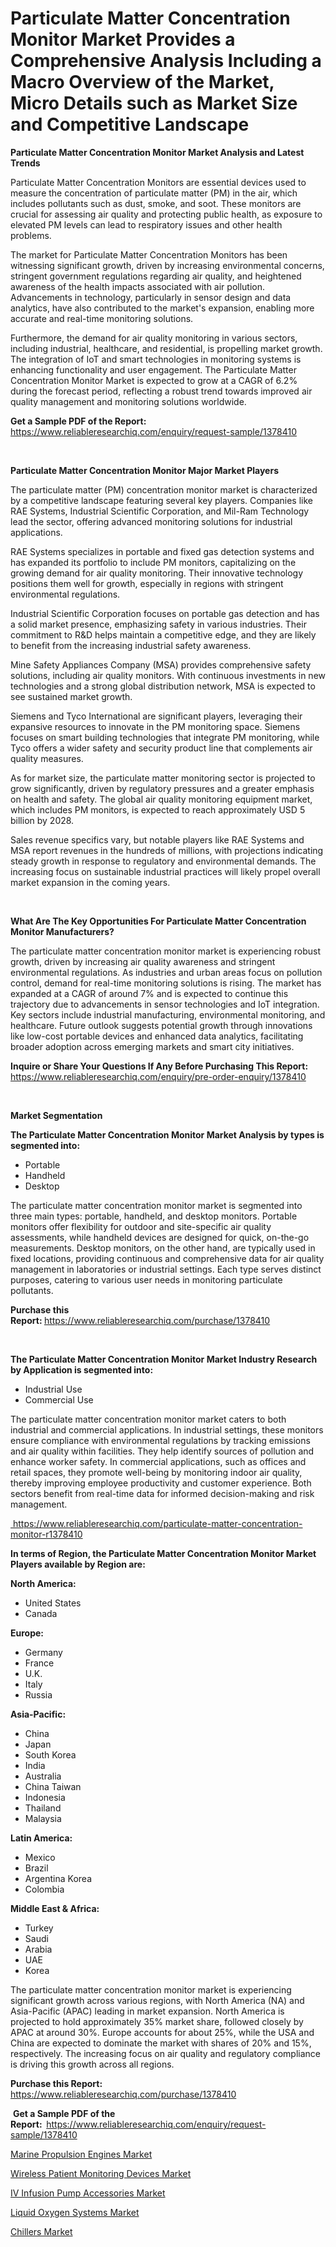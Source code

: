 <p><h1>Particulate Matter Concentration Monitor Market Provides a Comprehensive Analysis Including a Macro Overview of the Market, Micro Details such as Market Size and Competitive Landscape</h1></p><p><strong>Particulate Matter Concentration Monitor Market Analysis and Latest Trends</strong></p>
<p><p>Particulate Matter Concentration Monitors are essential devices used to measure the concentration of particulate matter (PM) in the air, which includes pollutants such as dust, smoke, and soot. These monitors are crucial for assessing air quality and protecting public health, as exposure to elevated PM levels can lead to respiratory issues and other health problems. </p><p>The market for Particulate Matter Concentration Monitors has been witnessing significant growth, driven by increasing environmental concerns, stringent government regulations regarding air quality, and heightened awareness of the health impacts associated with air pollution. Advancements in technology, particularly in sensor design and data analytics, have also contributed to the market's expansion, enabling more accurate and real-time monitoring solutions.</p><p>Furthermore, the demand for air quality monitoring in various sectors, including industrial, healthcare, and residential, is propelling market growth. The integration of IoT and smart technologies in monitoring systems is enhancing functionality and user engagement. The Particulate Matter Concentration Monitor Market is expected to grow at a CAGR of 6.2% during the forecast period, reflecting a robust trend towards improved air quality management and monitoring solutions worldwide.</p></p>
<p><strong>Get a Sample PDF of the Report:&nbsp;</strong> <a href="https://www.reliableresearchiq.com/enquiry/request-sample/1378410?utm_campaign=2333&utm_medium=2&utm_source=Github&utm_content=ia&utm_term=11042025&utm_id=particulate-matter-concentration-monitor">https://www.reliableresearchiq.com/enquiry/request-sample/1378410</a></p>
<p>&nbsp;</p>
<p><strong>Particulate Matter Concentration Monitor Major Market Players</strong></p>
<p><p>The particulate matter (PM) concentration monitor market is characterized by a competitive landscape featuring several key players. Companies like RAE Systems, Industrial Scientific Corporation, and Mil-Ram Technology lead the sector, offering advanced monitoring solutions for industrial applications. </p><p>RAE Systems specializes in portable and fixed gas detection systems and has expanded its portfolio to include PM monitors, capitalizing on the growing demand for air quality monitoring. Their innovative technology positions them well for growth, especially in regions with stringent environmental regulations.</p><p>Industrial Scientific Corporation focuses on portable gas detection and has a solid market presence, emphasizing safety in various industries. Their commitment to R&D helps maintain a competitive edge, and they are likely to benefit from the increasing industrial safety awareness.</p><p>Mine Safety Appliances Company (MSA) provides comprehensive safety solutions, including air quality monitors. With continuous investments in new technologies and a strong global distribution network, MSA is expected to see sustained market growth.</p><p>Siemens and Tyco International are significant players, leveraging their expansive resources to innovate in the PM monitoring space. Siemens focuses on smart building technologies that integrate PM monitoring, while Tyco offers a wider safety and security product line that complements air quality measures.</p><p>As for market size, the particulate matter monitoring sector is projected to grow significantly, driven by regulatory pressures and a greater emphasis on health and safety. The global air quality monitoring equipment market, which includes PM monitors, is expected to reach approximately USD 5 billion by 2028.</p><p>Sales revenue specifics vary, but notable players like RAE Systems and MSA report revenues in the hundreds of millions, with projections indicating steady growth in response to regulatory and environmental demands. The increasing focus on sustainable industrial practices will likely propel overall market expansion in the coming years.</p></p>
<p>&nbsp;</p>
<p><strong>What Are The Key Opportunities For Particulate Matter Concentration Monitor Manufacturers?</strong></p>
<p><p>The particulate matter concentration monitor market is experiencing robust growth, driven by increasing air quality awareness and stringent environmental regulations. As industries and urban areas focus on pollution control, demand for real-time monitoring solutions is rising. The market has expanded at a CAGR of around 7% and is expected to continue this trajectory due to advancements in sensor technologies and IoT integration. Key sectors include industrial manufacturing, environmental monitoring, and healthcare. Future outlook suggests potential growth through innovations like low-cost portable devices and enhanced data analytics, facilitating broader adoption across emerging markets and smart city initiatives.</p></p>
<p><strong>Inquire or Share Your Questions If Any Before Purchasing This Report:</strong> <a href="https://www.reliableresearchiq.com/enquiry/pre-order-enquiry/1378410?utm_campaign=2333&utm_medium=2&utm_source=Github&utm_content=ia&utm_term=11042025&utm_id=particulate-matter-concentration-monitor">https://www.reliableresearchiq.com/enquiry/pre-order-enquiry/1378410</a></p>
<p>&nbsp;</p>
<p><strong>Market Segmentation</strong></p>
<p><strong>The Particulate Matter Concentration Monitor Market Analysis by types is segmented into:</strong></p>
<p><ul><li>Portable</li><li>Handheld</li><li>Desktop</li></ul></p>
<p><p>The particulate matter concentration monitor market is segmented into three main types: portable, handheld, and desktop monitors. Portable monitors offer flexibility for outdoor and site-specific air quality assessments, while handheld devices are designed for quick, on-the-go measurements. Desktop monitors, on the other hand, are typically used in fixed locations, providing continuous and comprehensive data for air quality management in laboratories or industrial settings. Each type serves distinct purposes, catering to various user needs in monitoring particulate pollutants.</p></p>
<p><strong>Purchase this Report:&nbsp;</strong><a href="https://www.reliableresearchiq.com/purchase/1378410?utm_campaign=2333&utm_medium=2&utm_source=Github&utm_content=ia&utm_term=11042025&utm_id=particulate-matter-concentration-monitor">https://www.reliableresearchiq.com/purchase/1378410</a></p>
<p>&nbsp;</p>
<p><strong>The Particulate Matter Concentration Monitor Market Industry Research by Application is segmented into:</strong></p>
<p><ul><li>Industrial Use</li><li>Commercial Use</li></ul></p>
<p><p>The particulate matter concentration monitor market caters to both industrial and commercial applications. In industrial settings, these monitors ensure compliance with environmental regulations by tracking emissions and air quality within facilities. They help identify sources of pollution and enhance worker safety. In commercial applications, such as offices and retail spaces, they promote well-being by monitoring indoor air quality, thereby improving employee productivity and customer experience. Both sectors benefit from real-time data for informed decision-making and risk management.</p></p>
<p><a href="https://www.reliableresearchiq.com/particulate-matter-concentration-monitor-r1378410?utm_campaign=2333&utm_medium=2&utm_source=Github&utm_content=ia&utm_term=11042025&utm_id=particulate-matter-concentration-monitor">&nbsp;https://www.reliableresearchiq.com/particulate-matter-concentration-monitor-r1378410</a></p>
<p><strong>In terms of Region, the Particulate Matter Concentration Monitor Market Players available by Region are:</strong></p>
<p>
    <p> <strong> North America: </strong>
        <ul>
            <li>United States</li>
            <li>Canada</li>
        </ul>
        </p> 
    <p> <strong> Europe: </strong>
        <ul>
            <li>Germany</li>
            <li>France</li>
            <li>U.K.</li>
            <li>Italy</li>
            <li>Russia</li>
        </ul>
        </p> 
    <p> <strong> Asia-Pacific: </strong>
        <ul>
            <li>China</li>
            <li>Japan</li>
            <li>South Korea</li>
            <li>India</li>
            <li>Australia</li>
            <li>China Taiwan</li>
            <li>Indonesia</li>
            <li>Thailand</li>
            <li>Malaysia</li>
        </ul>
        </p> 
    <p> <strong> Latin America: </strong>
        <ul>
            <li>Mexico</li>
            <li>Brazil</li>
            <li>Argentina Korea</li>
            <li>Colombia</li>
        </ul>
        </p> 
    <p> <strong> Middle East & Africa: </strong>
        <ul>
            <li>Turkey</li>
            <li>Saudi</li>
            <li>Arabia</li>
            <li>UAE</li>
            <li>Korea</li>
        </ul>
    </p>
    </p>
<p><p>The particulate matter concentration monitor market is experiencing significant growth across various regions, with North America (NA) and Asia-Pacific (APAC) leading in market expansion. North America is projected to hold approximately 35% market share, followed closely by APAC at around 30%. Europe accounts for about 25%, while the USA and China are expected to dominate the market with shares of 20% and 15%, respectively. The increasing focus on air quality and regulatory compliance is driving this growth across all regions.</p></p>
<p><strong>Purchase this Report: </strong><a href="https://www.reliableresearchiq.com/purchase/1378410?utm_campaign=2333&utm_medium=2&utm_source=Github&utm_content=ia&utm_term=11042025&utm_id=particulate-matter-concentration-monitor">https://www.reliableresearchiq.com/purchase/1378410</a></p>
<p>&nbsp;<strong>Get a Sample PDF of the Report:&nbsp;&nbsp;</strong><a href="https://www.reliableresearchiq.com/enquiry/request-sample/1378410?utm_campaign=2333&utm_medium=2&utm_source=Github&utm_content=ia&utm_term=11042025&utm_id=particulate-matter-concentration-monitor">https://www.reliableresearchiq.com/enquiry/request-sample/1378410</a></p>
<p><strong></strong></p>
<p><p><a href="https://github.com/provorikovar/Market-Research-Report-List-7/blob/main/marine-propulsion-engines-market.md?utm_campaign=2333&utm_medium=2&utm_source=Github&utm_content=ia&utm_term=11042025&utm_id=particulate-matter-concentration-monitor">Marine Propulsion Engines Market</a></p><p><a href="https://www.linkedin.com/pulse/forecasting-future-wireless-patient-monitoring-devices-tbn7f?utm_campaign=2333&utm_medium=2&utm_source=Github&utm_content=ia&utm_term=11042025&utm_id=particulate-matter-concentration-monitor">Wireless Patient Monitoring Devices Market</a></p><p><a href="https://www.linkedin.com/pulse/global-study-iv-infusion-pump-accessories-market-from-tcvpf?utm_campaign=2333&utm_medium=2&utm_source=Github&utm_content=ia&utm_term=11042025&utm_id=particulate-matter-concentration-monitor">IV Infusion Pump Accessories Market</a></p><p><a href="https://www.linkedin.com/pulse/evaluating-impact-latest-trends-liquid-oxygen-systems-p1aof?utm_campaign=2333&utm_medium=2&utm_source=Github&utm_content=ia&utm_term=11042025&utm_id=particulate-matter-concentration-monitor">Liquid Oxygen Systems Market</a></p><p><a href="https://github.com/CliffMedina6/Market-Research-Report-List-7/blob/main/chillers-market.md?utm_campaign=2333&utm_medium=2&utm_source=Github&utm_content=ia&utm_term=11042025&utm_id=particulate-matter-concentration-monitor">Chillers Market</a></p></p>